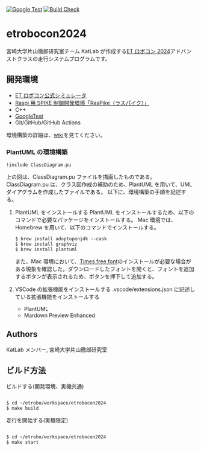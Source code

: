 [![Google Test](https://github.com/KatLab-MiyazakiUniv/etrobocon2024/actions/workflows/google-test.yaml/badge.svg)](https://github.com/KatLab-MiyazakiUniv/etrobocon2024/actions/workflows/google-test.yaml)
[![Build Check](https://github.com/KatLab-MiyazakiUniv/etrobocon2024/actions/workflows/build-check.yaml/badge.svg)](https://github.com/KatLab-MiyazakiUniv/etrobocon2024/actions/workflows/build-check.yaml)

# etrobocon2024

宮崎大学片山徹郎研究室チーム KatLab が作成する[ET ロボコン 2024](https://www.etrobo.jp/)アドバンストクラスの走行システムプログラムです。

## 開発環境

- [ET ロボコン公式シミュレータ](https://github.com/ETrobocon/etrobo)
- [Raspi 用 SPIKE 制御開発環境「RasPike（ラスパイク）」](https://github.com/ETrobocon/RasPike)
- C++
- [GoogleTest](https://github.com/google/googletest)
- Git/GitHub/GitHub Actions

環境構築の詳細は、[wiki](https://github.com/KatLab-MiyazakiUniv/etrobocon2024/wiki)を見てください。

### PlantUML の環境構築

```plantuml
!include ClassDiagram.pu
```

上の図は、ClassDiagram.pu ファイルを描画したものである。
ClassDiagram.pu は、クラス図作成の補助のため、PlantUML を用いて、UML ダイアグラムを作成したファイルである。
以下に、環境構築の手順を記述する。

1. PlantUML をインストールする
   PlantUML をインストールするため、以下のコマンドで必要なパッケージをインストールする。
   Mac 環境では、Homebrew を用いて、以下のコマンドでインストールする。

   ```
   $ brew install adoptopenjdk --cask
   $ brew install graphviz
   $ brew install plantuml
   ```

   また、Mac 環境において、[Times free font](https://www.freebestfonts.com/timr45w-font#google_vignette)のインストールが必要な場合がある現象を確認した。ダウンロードしたフォントを開くと、フォントを追加するボタンが表示されるため、ボタンを押下して追加する。

2. VSCode の拡張機能をインストールする
   .vscode/extensions.json に記述している拡張機能をインストールする

   - PlantUML
   - Mardown Preview Enhanced

## Authors

KatLab メンバー, 宮崎大学片山徹郎研究室

## ビルド方法

ビルドする(開発環境、実機共通)

```

$ cd ~/etrobo/workspace/etrobocon2024
$ make build

```

走行を開始する(実機限定)

```

$ cd ~/etrobo/workspace/etrobocon2024
$ make start

```
